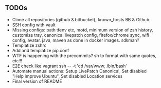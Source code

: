 ## TODOs
- Clone all repositories (github & bitbucket), known_hosts BB & Github
- SSH config with vault
- Missing configs: path tfenv etc, motd, minimum version of zsh history, customize tray, canonical livepatch config, firefox/chrome sync, wifi config, avatar. java, maven as done in docker images. sdkman?
- Templatize zshrc
- Add and templatize pip.conf
- WTF is happening with the precommits? sh to format with same quotes, etc!!!
- E2E check like vagrant ssh -- -t 'cd /var/www; /bin/bash'
- Automate manual actions: Setup LivePatch Canonical, Set disabled "Help improve Ubuntu",  Set disabled Location services
- Final version of README
